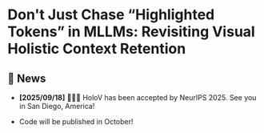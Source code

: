 # Don't Just Chase “Highlighted Tokens” in MLLMs: Revisiting Visual Holistic Context Retention

## 📣 News
* **[2025/09/18]**  🎉🎉🎉 HoloV has been accepted by NeurIPS 2025. See you in San Diego, America!

* Code will be published in October!
